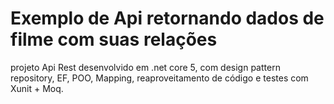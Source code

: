 # Exemplo de Api retornando dados de filme com suas relações

projeto Api Rest desenvolvido em .net core 5, com design pattern repository, EF, POO, Mapping, reaproveitamento de código e testes com Xunit + Moq.
